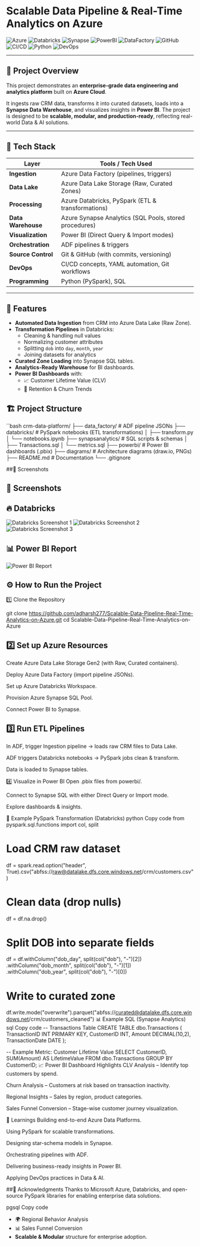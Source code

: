 # Scalable Data Pipeline & Real-Time Analytics on Azure  

![Azure](https://img.shields.io/badge/Azure-Cloud-blue?logo=microsoft-azure)
![Databricks](https://img.shields.io/badge/Databricks-ETL-red?logo=databricks)
![Synapse](https://img.shields.io/badge/Azure-Synapse_SQL-lightblue?logo=azure-synapse-analytics)
![PowerBI](https://img.shields.io/badge/Power%20BI-Visualization-yellow?logo=power-bi)
![DataFactory](https://img.shields.io/badge/Azure-Data%20Factory-lightblue?logo=azure-data-factory)
![GitHub](https://img.shields.io/badge/GitHub-Version%20Control-black?logo=github)
![CI/CD](https://img.shields.io/badge/CI/CD-Automation-green?logo=githubactions)
![Python](https://img.shields.io/badge/PySpark-Transformations-orange?logo=apache-spark)
![DevOps](https://img.shields.io/badge/DevOps-Practices-informational?logo=dev.to)

---

## 📌 Project Overview  

This project demonstrates an **enterprise-grade data engineering and analytics platform** built on **Azure Cloud**.  

It ingests raw CRM data, transforms it into curated datasets, loads into a **Synapse Data Warehouse**, and visualizes insights in **Power BI**. The project is designed to be **scalable, modular, and production-ready**, reflecting real-world Data & AI solutions.  

---

## 🧰 Tech Stack  

| Layer               | Tools / Tech Used                                         |
|----------------------|-----------------------------------------------------------|
| **Ingestion**        | Azure Data Factory (pipelines, triggers)                 |
| **Data Lake**        | Azure Data Lake Storage (Raw, Curated Zones)             |
| **Processing**       | Azure Databricks, PySpark (ETL & transformations)        |
| **Data Warehouse**   | Azure Synapse Analytics (SQL Pools, stored procedures)   |
| **Visualization**    | Power BI (Direct Query & Import modes)                   |
| **Orchestration**    | ADF pipelines & triggers                                 |
| **Source Control**   | Git & GitHub (with commits, versioning)                  |
| **DevOps**           | CI/CD concepts, YAML automation, Git workflows           |
| **Programming**      | Python (PySpark), SQL                                    |

---

## 🚀 Features  

- **Automated Data Ingestion** from CRM into Azure Data Lake (Raw Zone).  
- **Transformation Pipelines** in Databricks:  
  - Cleaning & handling null values  
  - Normalizing customer attributes  
  - Splitting `dob` into `day`, `month`, `year`  
  - Joining datasets for analytics  
- **Curated Zone Loading** into Synapse SQL tables.  
- **Analytics-Ready Warehouse** for BI dashboards.  
- **Power BI Dashboards** with:  
  - 📈 Customer Lifetime Value (CLV)  
  - 🔁 Retention & Churn Trends
 

## 🏗️ Project Structure  

``bash
crm-data-platform/
├── data_factory/          # ADF pipeline JSONs
├── databricks/            # PySpark notebooks (ETL transformations)
│   ├── transform.py
│   └── notebooks.ipynb
├── synapsanalytics/       # SQL scripts & schemas
│   ├── Transactions.sql
│   └── metrics.sql
├── powerbi/               # Power BI dashboards (.pbix)
├── diagrams/              # Architecture diagrams (draw.io, PNGs)
├── README.md              # Documentation
└── .gitignore


##📸 Screenshots
## 📸 Screenshots

## 🔥 Databricks

![Databricks Screenshot 1](assets/Screenshot%20(926).png)
![Databricks Screenshot 2](assets/Screenshot%20(927).png)
![Databricks Screenshot 3](assets/Screenshot%20(933).png)

## 📊 Power BI Report

![Power BI Report](assets/Order%20&%20Product%20Trends%20Report_page-0001.jpg)

## ⚙️ How to Run the Project
1️⃣ Clone the Repository

git clone https://github.com/adharsh277/Scalable-Data-Pipeline-Real-Time-Analytics-on-Azure.git
cd Scalable-Data-Pipeline-Real-Time-Analytics-on-Azure
## 2️⃣ Set up Azure Resources
Create Azure Data Lake Storage Gen2 (with Raw, Curated containers).

Deploy Azure Data Factory (import pipeline JSONs).

Set up Azure Databricks Workspace.

Provision Azure Synapse SQL Pool.

Connect Power BI to Synapse.

## 3️⃣ Run ETL Pipelines
In ADF, trigger Ingestion pipeline → loads raw CRM files to Data Lake.

ADF triggers Databricks notebooks → PySpark jobs clean & transform.

Data is loaded to Synapse tables.

4️⃣ Visualize in Power BI
Open .pbix files from powerbi/.

Connect to Synapse SQL with either Direct Query or Import mode.

Explore dashboards & insights.

🔁 Example PySpark Transformation (Databricks)
python
Copy code
from pyspark.sql.functions import col, split

# Load CRM raw dataset
df = spark.read.option("header", True).csv("abfss://raw@datalake.dfs.core.windows.net/crm/customers.csv")

# Clean data (drop nulls)
df = df.na.drop()

# Split DOB into separate fields
df = df.withColumn("dob_day", split(col("dob"), "-")[2]) \
       .withColumn("dob_month", split(col("dob"), "-")[1]) \
       .withColumn("dob_year", split(col("dob"), "-")[0])

# Write to curated zone
df.write.mode("overwrite").parquet("abfss://curated@datalake.dfs.core.windows.net/crm/customers_cleaned")
📊 Example SQL (Synapse Analytics)
sql
Copy code
-- Transactions Table
CREATE TABLE dbo.Transactions (
    TransactionID INT PRIMARY KEY,
    CustomerID INT,
    Amount DECIMAL(10,2),
    TransactionDate DATE
);

-- Example Metric: Customer Lifetime Value
SELECT 
    CustomerID,
    SUM(Amount) AS LifetimeValue
FROM dbo.Transactions
GROUP BY CustomerID;
📈 Power BI Dashboard Highlights
CLV Analysis – Identify top customers by spend.

Churn Analysis – Customers at risk based on transaction inactivity.

Regional Insights – Sales by region, product categories.

Sales Funnel Conversion – Stage-wise customer journey visualization.

🙌 Learnings
Building end-to-end Azure Data Platforms.

Using PySpark for scalable transformations.

Designing star-schema models in Synapse.

Orchestrating pipelines with ADF.

Delivering business-ready insights in Power BI.

Applying DevOps practices in Data & AI.





##🙏 Acknowledgments
Thanks to Microsoft Azure, Databricks, and open-source PySpark libraries for enabling enterprise data solutions.

pgsql
Copy code

  - 🌍 Regional Behavior Analysis  
  - 📊 Sales Funnel Conversion  
- **Scalable & Modular** structure for enterprise adoption.  
